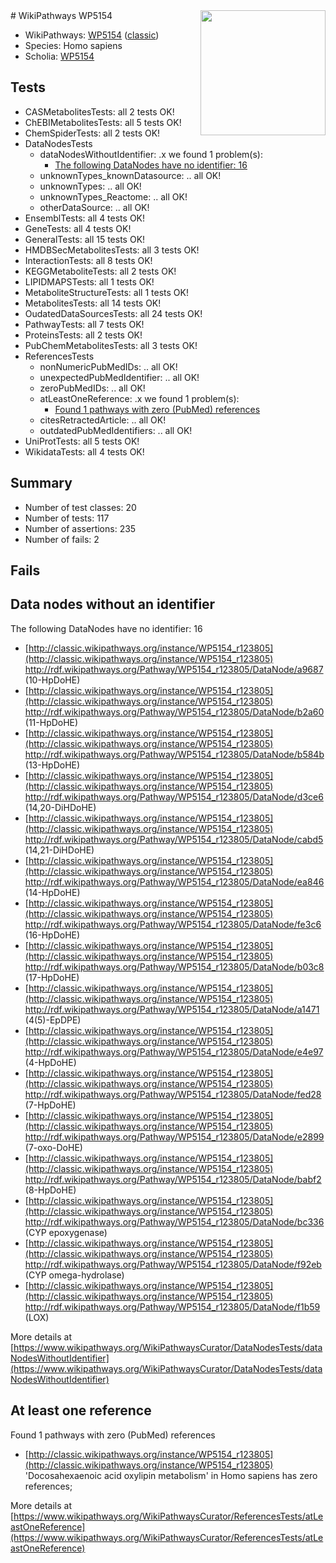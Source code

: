 <img style="float: right; width: 200px" src="https://upload.wikimedia.org/wikipedia/commons/thumb/8/83/Wplogo_with_text_500.png/640px-Wplogo_with_text_500.png" />
# WikiPathways WP5154

* WikiPathways: [WP5154](https://wikipathways.org/pathways/WP5154) ([classic](https://classic.wikipathways.org/instance/WP5154))
* Species: Homo sapiens
* Scholia: [WP5154](https://scholia.toolforge.org/wikipathways/WP5154)
## Tests
* CASMetabolitesTests: all 2 tests OK!
* ChEBIMetabolitesTests: all 5 tests OK!
* ChemSpiderTests: all 2 tests OK!
* DataNodesTests
    * dataNodesWithoutIdentifier: .x we found 1 problem(s):
        * [The following DataNodes have no identifier: 16](#8792c496)
    * unknownTypes_knownDatasource: .. all OK!
    * unknownTypes: .. all OK!
    * unknownTypes_Reactome: .. all OK!
    * otherDataSource: .. all OK!
* EnsemblTests: all 4 tests OK!
* GeneTests: all 4 tests OK!
* GeneralTests: all 15 tests OK!
* HMDBSecMetabolitesTests: all 3 tests OK!
* InteractionTests: all 8 tests OK!
* KEGGMetaboliteTests: all 2 tests OK!
* LIPIDMAPSTests: all 1 tests OK!
* MetaboliteStructureTests: all 1 tests OK!
* MetabolitesTests: all 14 tests OK!
* OudatedDataSourcesTests: all 24 tests OK!
* PathwayTests: all 7 tests OK!
* ProteinsTests: all 2 tests OK!
* PubChemMetabolitesTests: all 3 tests OK!
* ReferencesTests
    * nonNumericPubMedIDs: .. all OK!
    * unexpectedPubMedIdentifier: .. all OK!
    * zeroPubMedIDs: .. all OK!
    * atLeastOneReference: .x we found 1 problem(s):
        * [Found 1 pathways with zero (PubMed) references](#d0a459f0)
    * citesRetractedArticle: .. all OK!
    * outdatedPubMedIdentifiers: .. all OK!
* UniProtTests: all 5 tests OK!
* WikidataTests: all 4 tests OK!


## Summary

* Number of test classes: 20
* Number of tests: 117
* Number of assertions: 235
* Number of fails: 2

## Fails

<a name="8792c496" />

## Data nodes without an identifier

The following DataNodes have no identifier: 16

* [http://classic.wikipathways.org/instance/WP5154_r123805](http://classic.wikipathways.org/instance/WP5154_r123805) http://rdf.wikipathways.org/Pathway/WP5154_r123805/DataNode/a9687 (10-HpDoHE)
* [http://classic.wikipathways.org/instance/WP5154_r123805](http://classic.wikipathways.org/instance/WP5154_r123805) http://rdf.wikipathways.org/Pathway/WP5154_r123805/DataNode/b2a60 (11-HpDoHE)
* [http://classic.wikipathways.org/instance/WP5154_r123805](http://classic.wikipathways.org/instance/WP5154_r123805) http://rdf.wikipathways.org/Pathway/WP5154_r123805/DataNode/b584b (13-HpDoHE)
* [http://classic.wikipathways.org/instance/WP5154_r123805](http://classic.wikipathways.org/instance/WP5154_r123805) http://rdf.wikipathways.org/Pathway/WP5154_r123805/DataNode/d3ce6 (14,20-DiHDoHE)
* [http://classic.wikipathways.org/instance/WP5154_r123805](http://classic.wikipathways.org/instance/WP5154_r123805) http://rdf.wikipathways.org/Pathway/WP5154_r123805/DataNode/cabd5 (14,21-DiHDoHE)
* [http://classic.wikipathways.org/instance/WP5154_r123805](http://classic.wikipathways.org/instance/WP5154_r123805) http://rdf.wikipathways.org/Pathway/WP5154_r123805/DataNode/ea846 (14-HpDoHE)
* [http://classic.wikipathways.org/instance/WP5154_r123805](http://classic.wikipathways.org/instance/WP5154_r123805) http://rdf.wikipathways.org/Pathway/WP5154_r123805/DataNode/fe3c6 (16-HpDoHE)
* [http://classic.wikipathways.org/instance/WP5154_r123805](http://classic.wikipathways.org/instance/WP5154_r123805) http://rdf.wikipathways.org/Pathway/WP5154_r123805/DataNode/b03c8 (17-HpDoHE)
* [http://classic.wikipathways.org/instance/WP5154_r123805](http://classic.wikipathways.org/instance/WP5154_r123805) http://rdf.wikipathways.org/Pathway/WP5154_r123805/DataNode/a1471 (4(5)-EpDPE)
* [http://classic.wikipathways.org/instance/WP5154_r123805](http://classic.wikipathways.org/instance/WP5154_r123805) http://rdf.wikipathways.org/Pathway/WP5154_r123805/DataNode/e4e97 (4-HpDoHE)
* [http://classic.wikipathways.org/instance/WP5154_r123805](http://classic.wikipathways.org/instance/WP5154_r123805) http://rdf.wikipathways.org/Pathway/WP5154_r123805/DataNode/fed28 (7-HpDoHE)
* [http://classic.wikipathways.org/instance/WP5154_r123805](http://classic.wikipathways.org/instance/WP5154_r123805) http://rdf.wikipathways.org/Pathway/WP5154_r123805/DataNode/e2899 (7-oxo-DoHE)
* [http://classic.wikipathways.org/instance/WP5154_r123805](http://classic.wikipathways.org/instance/WP5154_r123805) http://rdf.wikipathways.org/Pathway/WP5154_r123805/DataNode/babf2 (8-HpDoHE)
* [http://classic.wikipathways.org/instance/WP5154_r123805](http://classic.wikipathways.org/instance/WP5154_r123805) http://rdf.wikipathways.org/Pathway/WP5154_r123805/DataNode/bc336 (CYP epoxygenase)
* [http://classic.wikipathways.org/instance/WP5154_r123805](http://classic.wikipathways.org/instance/WP5154_r123805) http://rdf.wikipathways.org/Pathway/WP5154_r123805/DataNode/f92eb (CYP omega-hydrolase)
* [http://classic.wikipathways.org/instance/WP5154_r123805](http://classic.wikipathways.org/instance/WP5154_r123805) http://rdf.wikipathways.org/Pathway/WP5154_r123805/DataNode/f1b59 (LOX)


More details at [https://www.wikipathways.org/WikiPathwaysCurator/DataNodesTests/dataNodesWithoutIdentifier](https://www.wikipathways.org/WikiPathwaysCurator/DataNodesTests/dataNodesWithoutIdentifier)

<a name="d0a459f0" />

## At least one reference

Found 1 pathways with zero (PubMed) references

* [http://classic.wikipathways.org/instance/WP5154_r123805](http://classic.wikipathways.org/instance/WP5154_r123805) 'Docosahexaenoic acid oxylipin metabolism' in Homo sapiens has zero references; 


More details at [https://www.wikipathways.org/WikiPathwaysCurator/ReferencesTests/atLeastOneReference](https://www.wikipathways.org/WikiPathwaysCurator/ReferencesTests/atLeastOneReference)

